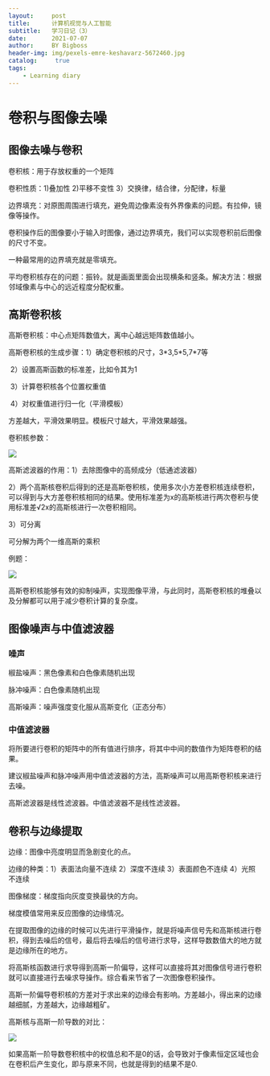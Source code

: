 ```yaml
---
layout:     post
title:      计算机视觉与人工智能
subtitle:   学习日记（3）
date:       2021-07-07
author:     BY Bigboss
header-img: img/pexels-emre-keshavarz-5672460.jpg
catalog: 	 true
tags:
    - Learning diary
---
```

# 卷积与图像去噪

## 图像去噪与卷积

卷积核：用于存放权重的一个矩阵

卷积性质：1)叠加性  2)平移不变性  3）交换律，结合律，分配律，标量

边界填充：对原图周围进行填充，避免周边像素没有外界像素的问题。有拉伸，镜像等操作。

卷积操作后的图像要小于输入时图像，通过边界填充，我们可以实现卷积前后图像的尺寸不变。

一种最常用的边界填充就是零填充。

平均卷积核存在的问题：振铃。就是画面里面会出现横条和竖条。解决方法：根据邻域像素与中心的远近程度分配权重。

## 高斯卷积核

高斯卷积核：中心点矩阵数值大，离中心越远矩阵数值越小。

高斯卷积核的生成步骤：1）确定卷积核的尺寸，3\*3,5\*5,7\*7等

​                                           2）设置高斯函数的标准差，比如令其为1

​                                           3）计算卷积核各个位置权重值

​                                           4）对权重值进行归一化（平滑模板）

方差越大，平滑效果明显。模板尺寸越大，平滑效果越强。

卷积核参数：

![](https://ftp.bmp.ovh/imgs/2021/07/d0e55b3d1e4f14ea.jpg)

高斯滤波器的作用：1）去除图像中的高频成分（低通滤波器）

2）两个高斯核卷积后得到的还是高斯卷积核，使用多次小方差卷积核连续卷积，可以得到与大方差卷积核相同的结果。使用标准差为x的高斯核进行两次卷积与使用标准差√2x的高斯核进行一次卷积相同。

3）可分离

可分解为两个一维高斯的乘积

例题：

![](https://ftp.bmp.ovh/imgs/2021/07/7ee66d21f3b3e7aa.jpg)

高斯卷积核能够有效的抑制噪声，实现图像平滑，与此同时，高斯卷积核的堆叠以及分解都可以用于减少卷积计算的复杂度。

## 图像噪声与中值滤波器

### 噪声

椒盐噪声：黑色像素和白色像素随机出现

脉冲噪声：白色像素随机出现

高斯噪声：噪声强度变化服从高斯变化（正态分布）

### 中值滤波器

将所要进行卷积的矩阵中的所有值进行排序，将其中中间的数值作为矩阵卷积的结果。

建议椒盐噪声和脉冲噪声用中值滤波器的方法，高斯噪声可以用高斯卷积核来进行去噪。

高斯滤波器是线性滤波器。中值滤波器不是线性滤波器。

## 卷积与边缘提取

边缘：图像中亮度明显而急剧变化的点。

边缘的种类：1）表面法向量不连续 2）深度不连续 3）表面颜色不连续 4）光照不连续

图像梯度：梯度指向灰度变换最快的方向。

梯度模值常用来反应图像的边缘情况。

在提取图像的边缘的时候可以先进行平滑操作，就是将噪声信号先和高斯核进行卷积，得到去噪后的信号，最后将去噪后的信号进行求导，这样导数数值大的地方就是边缘所在的地方。

将高斯核函数进行求导得到高斯一阶偏导，这样可以直接将其对图像信号进行卷积就可以直接进行去噪求导操作。综合看来节省了一次图像卷积操作。

高斯一阶偏导卷积核的方差对于求出来的边缘会有影响。方差越小，得出来的边缘越细腻，方差越大，边缘越粗矿。

高斯核与高斯一阶导数的对比：

![](https://ftp.bmp.ovh/imgs/2021/07/87909ed213810e13.jpg)

如果高斯一阶导数卷积核中的权值总和不是0的话，会导致对于像素恒定区域也会在卷积后产生变化，即与原来不同，也就是得到的结果不是0.













